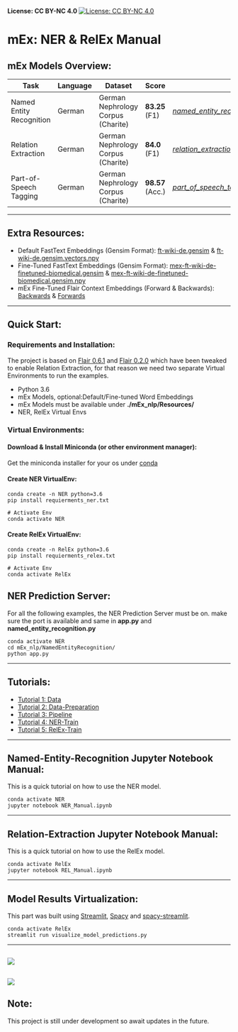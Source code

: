 **License: CC BY-NC 4.0** [![License: CC BY-NC 4.0](https://licensebuttons.net/l/by-nc/4.0/80x15.png)](https://creativecommons.org/licenses/by-nc/4.0/)
# mEx: NER & RelEx Manual
## mEx Models Overview:
| Task | Language | Dataset | Score | Download Model|
| -------------------------------  | ---  | ----------- | ---------------- | ------------- |
| Named Entity Recognition |German | German Nephrology Corpus (Charite)   |  **83.25** (F1)  | [*named_entity_recognition_mex_model(custom_flair_embeddings).pt*](https://cloud.dfki.de/owncloud/index.php/s/WWbnqJ6N8gQQWMD)|
| Relation Extraction |German | German Nephrology Corpus (Charite)   |  **84.0** (F1)  | [*relation_extraction_mex_model(Custom_Word_Concept_Relative_Embeddings).pt*](https://cloud.dfki.de/owncloud/index.php/s/zDH7FHNbXQXkcLx)|
| Part-of-Speech Tagging |German| German Nephrology Corpus (Charite)  | **98.57** (Acc.) | [*part_of_speech_tagger_mex_model(default_word_flair_embeddings).pt*](https://cloud.dfki.de/owncloud/index.php/s/e7G9deea7eRksCY)|
---
## Extra Resources:
* Default FastText Embeddings (Gensim Format): [ft-wiki-de.gensim](https://cloud.dfki.de/owncloud/index.php/s/FwyZY3GcXzeCJiy) & [ft-wiki-de.gensim.vectors.npy](https://cloud.dfki.de/owncloud/index.php/s/sXRQQMa885mf2Wa)
* Fine-Tuned FastText Embeddings (Gensim Format): [mex-ft-wiki-de-finetuned-biomedical.gensim](https://cloud.dfki.de/owncloud/index.php/s/y8gn55TWpDZFdq8) & [mex-ft-wiki-de-finetuned-biomedical.gensim.npy](https://cloud.dfki.de/owncloud/index.php/s/rfGoDsCoySLWs5f)
* mEx Fine-Tuned Flair Context Embeddings (Forward & Backwards): [Backwards](https://cloud.dfki.de/owncloud/index.php/s/Rx5qcrKKpx79cm9) & [Forwards](https://cloud.dfki.de/owncloud/index.php/s/D3G8rPBp9ZXYb5T)
---
## Quick Start:
### Requirements and Installation:
The project is based on [Flair 0.6.1](https://github.com/flairNLP/flair/releases/tag/v0.6.1) and 
[Flair 0.2.0](https://github.com/amrayach/flair) which have been tweaked to enable Relation Extraction, for that reason we need
two separate Virtual Environments to run the examples.
* Python 3.6
* mEx Models, optional:Default/Fine-tuned Word Embeddings
* mEx Models must be available under **./mEx_nlp/Resources/**
* NER, RelEx Virtual Envs
### Virtual Environments:
#### Download & Install Miniconda (or other environment manager):
Get the miniconda installer for your os under [conda](https://docs.conda.io/en/latest/miniconda.html)
#### Create NER VirtualEnv:
```
conda create -n NER python=3.6
pip install requierments_ner.txt

# Activate Env
conda activate NER
```
#### Create RelEx VirtualEnv:
 ```
conda create -n RelEx python=3.6
pip install requierments_relex.txt

# Activate Env
conda activate RelEx
```
## NER Prediction Server:
For all the following examples, the NER Prediction Server must be on.
make sure the port is available and same in **app.py** and **named_entity_recognition.py**
 ```
conda activate NER
cd mEx_nlp/NamedEntityRecognition/
python app.py
 ```
---
## Tutorials:
* [Tutorial 1: Data](Documentation/Data.md)
* [Tutorial 2: Data-Preparation](Documentation/Data-Preparation.md)
* [Tutorial 3: Pipeline](Documentation/Pipeline.md)
* [Tutorial 4: NER-Train](Documentation/NER-Train.md)
* [Tutorial 5: RelEx-Train](Documentation/RelEx-Train.md)
---
## Named-Entity-Recognition Jupyter Notebook Manual:
This is a quick tutorial on how to use the NER model.
 ```
conda activate NER
jupyter notebook NER_Manual.ipynb
 ```
---
## Relation-Extraction Jupyter Notebook Manual:
This is a quick tutorial on how to use the RelEx model.
 ```
conda activate RelEx
jupyter notebook REL_Manual.ipynb
 ```
---
## Model Results Virtualization:
This part was built using [Streamlit](https://www.streamlit.io/), [Spacy](https://spacy.io/) and [spacy-streamlit](https://github.com/explosion/spacy-streamlit).
 ```
conda activate RelEx
streamlit run visualize_model_predictions.py
 ```
---
![](Documentation/NER_viz.png)
---
![](Documentation/REL_viz.png)
---
## Note:
This project is still under development so await updates in the future.